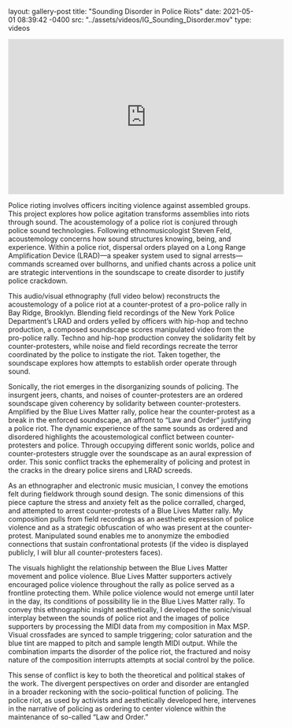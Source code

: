 layout: gallery-post
title:  "Sounding Disorder in Police Riots"
date:   2021-05-01 08:39:42 -0400
src: "../assets/videos/IG_Sounding_Disorder.mov"
type: videos

<iframe width="560" height="315" src="https://www.youtube.com/embed/JdjrUt45AGo" title="YouTube video player" frameborder="0" allow="accelerometer; autoplay; clipboard-write; encrypted-media; gyroscope; picture-in-picture" allowfullscreen></iframe>

Police rioting involves officers inciting violence against assembled groups. This project explores how police agitation transforms assemblies into riots through sound. The acoustemology of a police riot is conjured through police sound technologies. Following ethnomusicologist Steven Feld, acoustemology concerns how sound structures knowing, being, and experience. Within a police riot, dispersal orders played on a Long Range Amplification Device (LRAD)—a speaker system used to signal arrests—commands screamed over bullhorns, and unified chants across a police unit are strategic interventions in the soundscape to create disorder to justify police crackdown.

This audio/visual ethnography (full video below) reconstructs the acoustemology of a police riot at a counter-protest of a pro-police rally in Bay Ridge, Brooklyn. Blending field recordings of the New York Police Department’s LRAD and orders yelled by officers with hip-hop and techno production, a composed soundscape scores manipulated video from the pro-police rally. Techno and hip-hop production convey the solidarity felt by counter-protesters, while noise and field recordings recreate the terror coordinated by the police to instigate the riot. Taken together, the soundscape explores how attempts to establish order operate through sound. 

Sonically, the riot emerges in the disorganizing sounds of policing. The insurgent jeers, chants, and noises of counter-protesters are an ordered soundscape given coherency by solidarity between counter-protesters. Amplified by the Blue Lives Matter rally, police hear the counter-protest as a break in the enforced soundscape, an affront to “Law and Order” justifying a police riot. The dynamic experience of the same sounds as ordered and disordered highlights the acoustemological conflict between counter-protesters and police. Through occupying different sonic worlds, police and counter-protesters struggle over the soundscape as an aural expression of order. This sonic conflict tracks the ephemerality of policing and protest in the cracks in the dreary police sirens and LRAD screeds.

 As an ethnographer and electronic music musician, I convey the emotions felt during fieldwork through sound design. The sonic dimensions of this piece capture the stress and anxiety felt as the police corralled, charged, and attempted to arrest counter-protests of a Blue Lives Matter rally. My composition pulls from field recordings as an aesthetic expression of police violence and as a strategic obfuscation of who was present at the counter-protest. Manipulated sound enables me to anonymize the embodied connections that sustain confrontational protests (if the video is displayed publicly, I will blur all counter-protesters faces). 

The visuals highlight the relationship between the Blue Lives Matter movement and police violence. Blue Lives Matter supporters actively encouraged police violence throughout the rally as police served as a frontline protecting them. While police violence would not emerge until later in the day, its conditions of possibility lie in the Blue Lives Matter rally. To convey this ethnographic insight aesthetically, I developed the sonic/visual interplay between the sounds of police riot and the images of police supporters by processing the MIDI data from my composition in Max MSP. Visual crossfades are synced to sample triggering; color saturation and the blue tint are mapped to pitch and sample length MIDI output. While the combination imparts the disorder of the police riot, the fractured and noisy nature of the composition interrupts attempts at social control by the police.

This sense of conflict is key to both the theoretical and political stakes of the work. The divergent perspectives on order and disorder are entangled in a broader reckoning with the socio-political function of policing. The police riot, as used by activists and aesthetically developed here, intervenes in the narrative of policing as ordering to center violence within the maintenance of so-called “Law and Order.”
